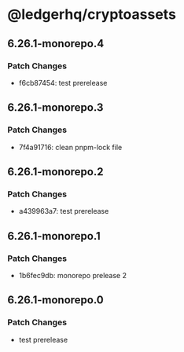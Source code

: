 # @ledgerhq/cryptoassets

## 6.26.1-monorepo.4

### Patch Changes

- f6cb87454: test prerelease

## 6.26.1-monorepo.3

### Patch Changes

- 7f4a91716: clean pnpm-lock file

## 6.26.1-monorepo.2

### Patch Changes

- a439963a7: test prerelease

## 6.26.1-monorepo.1

### Patch Changes

- 1b6fec9db: monorepo prelease 2

## 6.26.1-monorepo.0

### Patch Changes

- test prerelease
